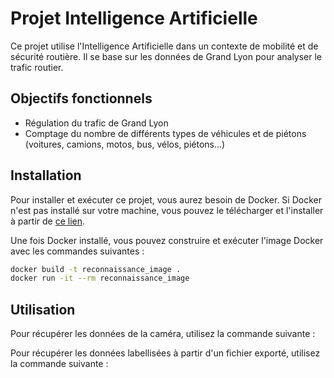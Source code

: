 # Projet Intelligence Artificielle

Ce projet utilise l'Intelligence Artificielle dans un contexte de mobilité et de sécurité routière. Il se base sur les données de Grand Lyon pour analyser le trafic routier.



## Objectifs fonctionnels

- Régulation du trafic de Grand Lyon
- Comptage du nombre de différents types de véhicules et de piétons (voitures, camions, motos, bus, vélos, piétons...)



## Installation

Pour installer et exécuter ce projet, vous aurez besoin de Docker. Si Docker n'est pas installé sur votre machine, vous pouvez le télécharger et l'installer à partir de [ce lien](https://docs.docker.com/get-docker/).

Une fois Docker installé, vous pouvez construire et exécuter l'image Docker avec les commandes suivantes :

```bash
docker build -t reconnaissance_image .
docker run -it --rm reconnaissance_image  
```

## Utilisation

Pour récupérer les données de la caméra, utilisez la commande suivante :


Pour récupérer les données labellisées à partir d'un fichier exporté, utilisez la commande suivante :

